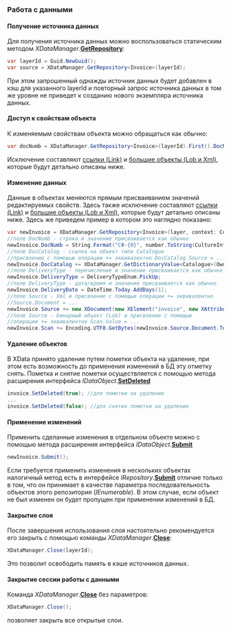 ### Работа с данными
#### Получение источника данных
Для получения источника данных можно воспользоваться статическим методом *XDataManager*.[**GetRepository**](https://htmlpreview.github.io/?https://raw.githubusercontent.com/mickfierte/XData/master/docs/doc/Contents/1/410.html):
```csharp
var layerId = Guid.NewGuid();
var source = XDataManager.GetRepository<Invoice>(layerId);
```
При этом запрошенный однажды источник данных будет добавлен в кэш для указанного layerId и повторный запрос источника данных в том же уровне не приведет к созданию нового экземпляра источника данных.
#### Доступ к свойствам объекта
К изменяемым свойствам объекта можно обращаться как обычно:
```csharp
var docNumb = XDataManager.GetRepository<Invoice>(layerId).First().DocNumb;
```
Исключение составляют [ссылки (Link)](./mapping.md#Свойства---ссылки-на-другие-объекты) и [большие объекты (Lob и Xml)](./mapping.md#Свойства-типа---бинарный-объект), которые будут детально описаны ниже.
#### Изменение данных
Данные в объектах меняются прямым присваиванием значений редактируемых свойств. Здесь также исключение составляют [ссылки (Link)](./mapping.md#Свойства---ссылки-на-другие-объекты) и [большие объекты (Lob и Xml)](./mapping.md#Свойства-типа---бинарный-объект), которые будут детально описаны ниже. Здесь же приведем пример в котором это наглядно показано:
```csharp
var newInvoice = XDataManager.GetRepository<Invoice>(layer, context: Context, security: security).New();
//поле DocNumb - строка и значение присваивается как обычно
newInvoice.DocNumb = String.Format("СФ-{0}", number.ToString(CultureInfo.InvariantCulture).PadLeft(6, '0'));
//поле DocCatalog - ссылка на объект типа Catalogue
//присвоение с помошью операции += эквивалентно DocCatalog.Source = ...
newInvoice.DocCatalog += XDataManager.GetDictionaryValue<Catalogue>(Owner, x => x.Code == catalogCode, context: Context);
//поле DeliveryType - перечисление и значение присваивается как обычно
newInvoice.DeliveryType = DeliveryTypeEnum.PickUp;
//поле DeliveryType - дата/время и значение присваивается как обычно
newInvoice.DeliveryDate = DateTime.Today.AddDays(1);
//поле Source - Xml и присвоение с помощью операции += эквивалентно
//Source.Document = ...
newInvoice.Source += new XDocument(new XElement("invoice", new XAttribute("number", number), new XAttribute("state", newInvoice.DocStateCode)));
//поле Source - бинарный объект (Lob) и присвоение с помощью 
//операции += эквивалентно Scan.Value = ...
newInvoice.Scan += Encoding.UTF8.GetBytes(newInvoice.Source.Document.ToString());
```
#### Удаление объектов
В XData принято удаление путем пометки объекта на удаление, при этом есть возможность до применения изменений в БД эту отметку снять. Пометка и снятие пометки осуществляется с помощью метода расширения интерфейса *IDataObject*.[**SetDeleted**](https://htmlpreview.github.io/?https://raw.githubusercontent.com/mickfierte/XData/master/docs/doc/Contents/2/119.html)
```csharp
invoice.SetDeleted(true); //для пометки на удаление
...
invoice.SetDeleted(false); //для снятия пометки на удаление
```
#### Применение изменений
Применить сделанные изменения в отдельном объекте можно с помощью метода расширения интерфейса *IDataObject*.[**Submit**](https://htmlpreview.github.io/?https://raw.githubusercontent.com/mickfierte/XData/master/docs/doc/Contents/2/120.html)
```csharp
newInvoice.Submit();
```
Если требуется применить изменения в нескольких объектах налогичный метод есть в интерфейсе *IRepository<T>*.[**Submit**](https://htmlpreview.github.io/?https://raw.githubusercontent.com/mickfierte/XData/master/docs/doc/Contents/2/120.html) отличие только в том, что он принимает в качестве параметра последовательность объектов этого репозитория (*IEnumerable<T>*). В этом случае, если объект не был изменен он будет пропущен при применении изменений в БД.
#### Закрытие слоя
После завершения использования слоя настоятельно рекомендуется его закрыть с помощью команды *XDataManager*.[**Close**](https://htmlpreview.github.io/?https://raw.githubusercontent.com/mickfierte/XData/master/docs/doc/Contents/1/403.html):
```csharp
XDataManager.Close(layerId);
```
Это позволит освободить память в кэше источников данных.

#### Закрытие сессии работы с данными

Команда *XDataManager*.[**Close**](https://htmlpreview.github.io/?https://raw.githubusercontent.com/mickfierte/XData/master/docs/doc/Contents/1/403.html) без параметров:
```csharp
XDataManager.Close();
```
позволяет закрыть все открытые слои.
